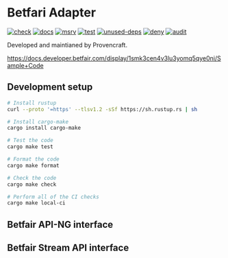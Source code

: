 # Betfari Adapter

[![check](https://github.com/provencraft/betfair-adapter-rs/actions/workflows/check.yaml/badge.svg)](https://github.com/provencraft/betfair-adapter-rs/actions/workflows/check.yaml)
[![docs](https://github.com/provencraft/betfair-adapter-rs/actions/workflows/doc.yaml/badge.svg)](https://github.com/provencraft/betfair-adapter-rs/actions/workflows/doc.yaml)
[![msrv](https://github.com/provencraft/betfair-adapter-rs/actions/workflows/msrv.yaml/badge.svg)](https://github.com/provencraft/betfair-adapter-rs/actions/workflows/msrv.yaml)
[![test](https://github.com/provencraft/betfair-adapter-rs/actions/workflows/test.yaml/badge.svg)](https://github.com/provencraft/betfair-adapter-rs/actions/workflows/test.yaml)
[![unused-deps](https://github.com/provencraft/betfair-adapter-rs/actions/workflows/unused-deps.yaml/badge.svg)](https://github.com/provencraft/betfair-adapter-rs/actions/workflows/unused-deps.yaml)
[![deny](https://github.com/provencraft/betfair-adapter-rs/actions/workflows/deny.yaml/badge.svg)](https://github.com/provencraft/betfair-adapter-rs/actions/workflows/deny.yaml)
[![audit](https://github.com/provencraft/betfair-adapter-rs/actions/workflows/audit.yaml/badge.svg)](https://github.com/provencraft/betfair-adapter-rs/actions/workflows/audit.yaml)

Developed and maintianed by Provencraft.

https://docs.developer.betfair.com/display/1smk3cen4v3lu3yomq5qye0ni/Sample+Code

## Development setup

```bash
# Install rustup
curl --proto '=https' --tlsv1.2 -sSf https://sh.rustup.rs | sh

# Install cargo-make
cargo install cargo-make

# Test the code
cargo make test

# Format the code
cargo make format

# Check the code
cargo make check

# Perform all of the CI checks
cargo make local-ci
```

## Betfair API-NG interface

<!-- TODO docs go here -->

## Betfair Stream API interface

<!-- TODO docs go here -->
